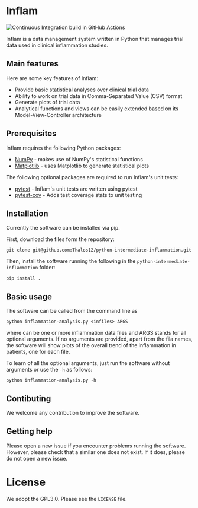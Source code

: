 # Inflam

![Continuous Integration build in GitHub Actions](https://github.com/thalos12/python-intermediate-inflammation/workflows/CI/badge.svg?branch=main)

Inflam is a data management system written in Python that manages trial data used in clinical inflammation studies.

## Main features

Here are some key features of Inflam:

- Provide basic statistical analyses over clinical trial data
- Ability to work on trial data in Comma-Separated Value (CSV) format
- Generate plots of trial data
- Analytical functions and views can be easily extended based on its Model-View-Controller architecture

## Prerequisites

Inflam requires the following Python packages:

- [NumPy](https://www.numpy.org/) - makes use of NumPy's statistical functions
- [Matplotlib](https://matplotlib.org/stable/index.html) - uses Matplotlib to generate statistical plots

The following optional packages are required to run Inflam's unit tests:

- [pytest](https://docs.pytest.org/en/stable/) - Inflam's unit tests are written using pytest
- [pytest-cov](https://pypi.org/project/pytest-cov/) - Adds test coverage stats to unit testing

## Installation

Currently the software can be installed via pip.

First, download the files form the repository:

```
git clone git@github.com:Thalos12/python-intermediate-inflammation.git
```

Then, install the software running the following in the `python-intermediate-inflammation` folder:

```
pip install .
```

## Basic usage

The software can be called from the command line as 

```
python inflammation-analysis.py <infiles> ARGS
```

where <infiles> can be one or more inflammation data files and ARGS stands for all optional arguments.
If no arguments are provided, apart from the fila names, the software will show plots of the overall trend of the inflammation in patients, one for each file.

To learn of all the optional arguments, just run the software without arguments or use the `-h` as follows:

```
python inflammation-analysis.py -h
```

## Contibuting

We welcome any contribution to improve the software.

## Getting help

Please open a new issue if you encounter problems running the software. However, please check that a similar one does not exist. If it does, please do not open a new issue.

# License

We adopt the GPL3.0. Please see the `LICENSE` file.